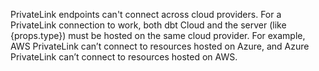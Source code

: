 PrivateLink endpoints can't connect across cloud providers. For a PrivateLink connection to work, both dbt Cloud and the server (like {props.type}) must be hosted on the same cloud provider. For example, AWS PrivateLink can’t connect to resources hosted on Azure, and Azure PrivateLink can’t connect to resources hosted on AWS.
